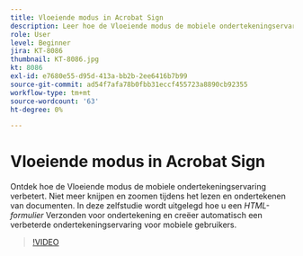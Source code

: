 ```yaml
---
title: Vloeiende modus in Acrobat Sign
description: Leer hoe de Vloeiende modus de mobiele ondertekeningservaring verbetert
role: User
level: Beginner
jira: KT-8086
thumbnail: KT-8086.jpg
kt: 8086
exl-id: e7680e55-d95d-413a-bb2b-2ee6416b7b99
source-git-commit: ad54f7afa78b0fbb31eccf455723a8890cb92355
workflow-type: tm+mt
source-wordcount: '63'
ht-degree: 0%

---
```


# Vloeiende modus in Acrobat Sign

Ontdek hoe de Vloeiende modus de mobiele ondertekeningservaring verbetert. Niet meer knijpen en zoomen tijdens het lezen en ondertekenen van documenten. In deze zelfstudie wordt uitgelegd hoe u een _HTML-formulier_ Verzonden voor ondertekening en creëer automatisch een verbeterde ondertekeningservaring voor mobiele gebruikers.

>[!VIDEO](https://video.tv.adobe.com/v/333803?quality=12&learn=on&hidetitle=true)
